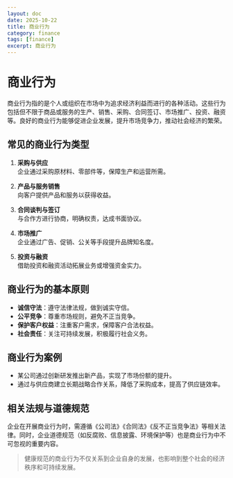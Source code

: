 ```yaml
---
layout: doc
date: 2025-10-22
title: 商业行为
category: finance
tags: [finance]
excerpt: 商业行为
---
```


# 商业行为

商业行为指的是个人或组织在市场中为追求经济利益而进行的各种活动。这些行为包括但不限于商品或服务的生产、销售、采购、合同签订、市场推广、投资、融资等。良好的商业行为能够促进企业发展，提升市场竞争力，推动社会经济的繁荣。

## 常见的商业行为类型

1. **采购与供应**  
   企业通过采购原材料、零部件等，保障生产和运营所需。

2. **产品与服务销售**  
   向客户提供产品和服务以获得收益。

3. **合同谈判与签订**  
   与合作方进行协商，明确权责，达成书面协议。

4. **市场推广**  
   企业通过广告、促销、公关等手段提升品牌知名度。

5. **投资与融资**  
   借助投资和融资活动拓展业务或增强资金实力。

## 商业行为的基本原则

- **诚信守法**：遵守法律法规，做到诚实守信。
- **公平竞争**：尊重市场规则，避免不正当竞争。
- **保护客户权益**：注重客户需求，保障客户合法权益。
- **社会责任**：关注可持续发展，积极履行社会义务。

## 商业行为案例

- 某公司通过创新研发推出新产品，实现了市场份额的提升。
- 通过与供应商建立长期战略合作关系，降低了采购成本，提高了供应链效率。

## 相关法规与道德规范

企业在开展商业行为时，需遵循《公司法》《合同法》《反不正当竞争法》等相关法律。同时，企业道德规范（如反腐败、信息披露、环境保护等）也是商业行为中不可忽视的重要内容。

> 健康规范的商业行为不仅关系到企业自身的发展，也影响到整个社会的经济秩序和可持续发展。


